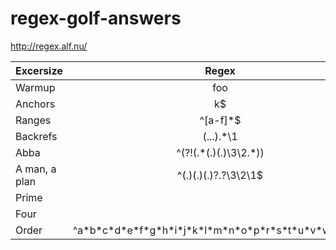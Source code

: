 # regex-golf-answers
<http://regex.alf.nu/>

| Excersize     | Regex                                                  | Score |
|---------------|:------------------------------------------------------:|:-----:|
| Warmup        | foo                                                    | 207   |
| Anchors       | k$                                                     | 208   |
| Ranges        | ^[a-f]&#42;$                                           | 202   |
| Backrefs      | (...).&#42;\1                                          | 201   |
| Abba          | ^(?!(.*(.)(.)\3\2.&#42;))                              | 189   |
| A man, a plan | ^(.)(.)(.)?.?\3\2\1$                                   | 170   |
| Prime         |                                                        |       |
| Four          |                                                        |       |
| Order         | ^a&#42;b&#42;c&#42;d&#42;e&#42;f&#42;g&#42;h&#42;i&#42;j&#42;k&#42;l&#42;m&#42;n&#42;o&#42;p&#42;r&#42;s&#42;t&#42;u&#42;v&#42;w&#42;y&#42;z&#42;$ | 156   |
